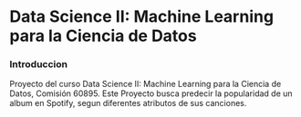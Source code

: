 # Data Science II: Machine Learning para la Ciencia de Datos

### Introduccion

Proyecto del curso Data Science II: Machine Learning para la Ciencia de Datos, Comisión 60895. 
Este Proyecto busca predecir la popularidad de un album en Spotify, segun diferentes atributos de sus canciones.